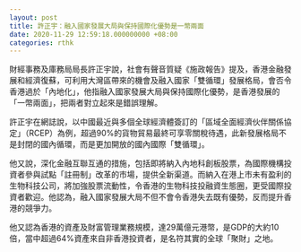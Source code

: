 ```yaml
---
layout: post
title: 許正宇：融入國家發展大局與保持國際化優勢是一幣兩面
date: 2020-11-29 12:59:18.000000000 +08:00
categories: rthk
---
```


財經事務及庫務局局長許正宇說，社會有聲音質疑《施政報告》提及，香港金融發展和經濟復蘇，可利用大灣區帶來的機會及融入國家「雙循環」發展格局，會否令香港過於「內地化」，他指融入國家發展大局與保持國際化優勢，是香港發展的「一幣兩面」，把兩者對立起來是錯誤理解。

許正宇在網誌說，以中國最近與多個全球經濟體簽訂的「區域全面經濟伙伴關係協定」（RCEP）為例，超過90%的貨物貿易最終可享零關稅待遇，此新發展格局不是封閉的國內循環，而是更加開放的國內國際「雙循環」。

他又說，深化金融互聯互通的措施，包括即將納入內地科創板股票，為國際機構投資者參與試點「註冊制」改革的市場，提供全新渠道。而納入在港上市未有盈利的生物科技公司，將加強股票流動性，令香港的生物科技投融資生態圈，更受國際投資者歡迎。他認為，融入國家發展大局不但不會令香港失去既有優勢，反而提升香港的競爭力。

他又認為香港的資產及財富管理業務規模，達29萬億元港幣，是GDP的大約10倍，當中超過64%資產來自非香港投資者，是名符其實的全球「聚財」之地。
